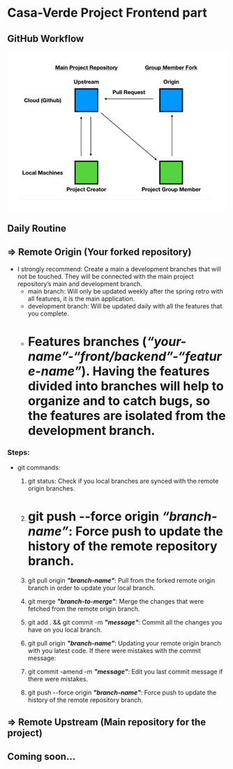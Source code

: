 # Casa-Verde Project Frontend part

## GitHub Workflow

<img src="github-assets/image1.png" alt ="workflow image"/>

## Daily Routine

## => Remote Origin (Your forked repository)

- I strongly recommend: Create a main a development branches that will not be touched. They will be connected with the main project repository’s main and development branch.
  - main branch: Will only be updated weekly after the spring retro with all features, it is the main application.
  - development branch: Will be updated daily with all the features that you complete.
  - # Features branches (**_“your-name”-“front/backend”-“feature-name”_**). Having the features divided into branches will help to organize and to catch bugs, so the features are isolated from the development branch.

### Steps:

- git commands:

  1. git status: Check if you local branches are synced with the remote origin branches.

  2. # git push --force origin **_“branch-name”_**: Force push to update the history of the remote repository branch.
  3. git pull origin **_"branch-name"_**: Pull from the forked remote origin branch in order to update your local branch.
  4. git merge **_"branch-to-merge"_**: Merge the changes that were fetched from the remote origin branch.
  5. git add . && git commit -m **_"message"_**: Commit all the changes you have on you local branch.
  6. git pull origin **_"branch-name"_**: Updating your remote origin branch with you latest code.
     If there were mistakes with the commit message:
  7. git commit -amend -m **_"message"_**: Edit you last commit message if there were mistakes.
  8. git push --force origin **_"branch-name"_**: Force push to update the history of the remote repository branch.

## => Remote Upstream (Main repository for the project)

<h2>Coming soon...</h2>
